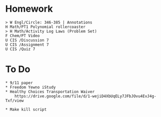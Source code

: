 # Homework

    > W Engl/Circle: 346-385 | Annotations
    H Math/PT1 Polynomial rollercoaster
    > H Math/Activity Log Laws (Problem Set)
    F Chem/PT Video
    U CIS /Discussion 7
    U CIS /Assignment 7
    U CIS /Quiz 7

# To Do

    * 9/11 paper
    * Freedom Yewno iStudy
    * Healthy Choices Transportation Waiver
        https://drive.google.com/file/d/1-wejiD4XbUqELy7JFbJOvu4EvJ4g-Txf/view

    * Make kill script

